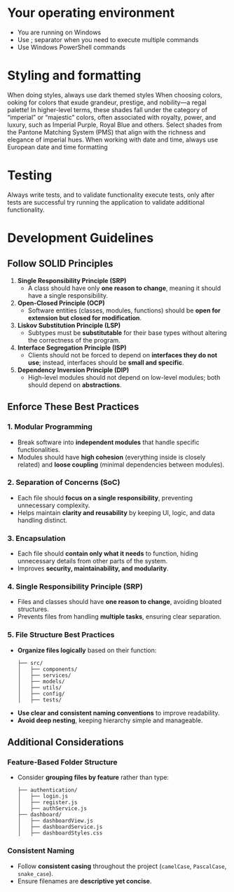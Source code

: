 # Your operating environment
- You are running on Windows
- Use ; separator when you need to execute multiple commands
- Use Windows PowerShell commands

# Styling and formatting
When doing styles, always use dark themed styles
When choosing colors, ooking for colors that exude grandeur, prestige, and nobility—a regal palette! In higher-level terms, these shades fall under the category of “imperial” or “majestic” colors, often associated with royalty, power, and luxury, such as Imperial Purple, Royal Blue and others. Select shades from the Pantone Matching System (PMS) that align with the richness and elegance of imperial hues.
When working with date and time, always use European date and time formatting

# Testing
Always write tests, and to validate functionality execute tests, only after tests are successful try running the application to validate additional functionality.

# Development Guidelines
## **Follow SOLID Principles**
1. **Single Responsibility Principle (SRP)**  
   - A class should have only **one reason to change**, meaning it should have a single responsibility.
2. **Open-Closed Principle (OCP)**  
   - Software entities (classes, modules, functions) should be **open for extension but closed for modification**.
3. **Liskov Substitution Principle (LSP)**  
   - Subtypes must be **substitutable** for their base types without altering the correctness of the program.
4. **Interface Segregation Principle (ISP)**  
   - Clients should not be forced to depend on **interfaces they do not use**; instead, interfaces should be **small and specific**.
5. **Dependency Inversion Principle (DIP)**  
   - High-level modules should not depend on low-level modules; both should depend on **abstractions**.
## **Enforce These Best Practices**
### **1. Modular Programming**
- Break software into **independent modules** that handle specific functionalities.
- Modules should have **high cohesion** (everything inside is closely related) and **loose coupling** (minimal dependencies between modules).
### **2. Separation of Concerns (SoC)**
- Each file should **focus on a single responsibility**, preventing unnecessary complexity.
- Helps maintain **clarity and reusability** by keeping UI, logic, and data handling distinct.
### **3. Encapsulation**
- Each file should **contain only what it needs** to function, hiding unnecessary details from other parts of the system.
- Improves **security, maintainability, and modularity**.
### **4. Single Responsibility Principle (SRP)**
- Files and classes should have **one reason to change**, avoiding bloated structures.
- Prevents files from handling **multiple tasks**, ensuring clear separation.
### **5. File Structure Best Practices**
- **Organize files logically** based on their function:
  ```
  ├── src/
  │   ├── components/
  │   ├── services/
  │   ├── models/
  │   ├── utils/
  │   ├── config/
  │   ├── tests/
  ```
- **Use clear and consistent naming conventions** to improve readability.
- **Avoid deep nesting**, keeping hierarchy simple and manageable.
## **Additional Considerations**
### **Feature-Based Folder Structure**
- Consider **grouping files by feature** rather than type:
  ```
  ├── authentication/
  │   ├── login.js
  │   ├── register.js
  │   ├── authService.js
  ├── dashboard/
  │   ├── dashboardView.js
  │   ├── dashboardService.js
  │   ├── dashboardStyles.css
  ```
### **Consistent Naming**
- Follow **consistent casing** throughout the project (`camelCase`, `PascalCase`, `snake_case`).
- Ensure filenames are **descriptive yet concise**.